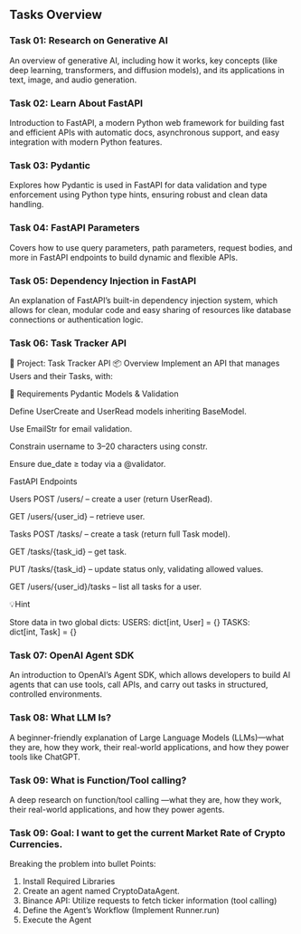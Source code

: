 ## Tasks Overview

### **Task 01: Research on Generative AI**
An overview of generative AI, including how it works, key concepts (like deep learning, transformers, and diffusion models), and its applications in text, image, and audio generation.

### **Task 02: Learn About FastAPI**
Introduction to FastAPI, a modern Python web framework for building fast and efficient APIs with automatic docs, asynchronous support, and easy integration with modern Python features.

### **Task 03: Pydantic**
Explores how Pydantic is used in FastAPI for data validation and type enforcement using Python type hints, ensuring robust and clean data handling.

### **Task 04: FastAPI Parameters**
Covers how to use query parameters, path parameters, request bodies, and more in FastAPI endpoints to build dynamic and flexible APIs.

### **Task 05: Dependency Injection in FastAPI**
An explanation of FastAPI’s built-in dependency injection system, which allows for clean, modular code and easy sharing of resources like database connections or authentication logic.

###  **Task 06: Task Tracker API**

📝 Project: Task Tracker API
📦 Overview
Implement an API that manages Users and their Tasks, with:

🚀 Requirements
Pydantic Models & Validation

Define UserCreate and UserRead models inheriting BaseModel. 

Use EmailStr for email validation. 

Constrain username to 3–20 characters using constr.

Ensure due_date ≥ today via a @validator. 

FastAPI Endpoints

Users
POST /users/ – create a user (return UserRead).

GET /users/{user_id} – retrieve user.

Tasks
POST /tasks/ – create a task (return full Task model).

GET /tasks/{task_id} – get task.

PUT /tasks/{task_id} – update status only, validating allowed values. 

GET /users/{user_id}/tasks – list all tasks for a user.


💡Hint

Store data in two global dicts:
USERS: dict[int, User] = {}
TASKS: dict[int, Task] = {}


### **Task 07: OpenAI Agent SDK**
An introduction to OpenAI’s Agent SDK, which allows developers to build AI agents that can use tools, call APIs, and carry out tasks in structured, controlled environments.

### **Task 08: What LLM Is?**
A beginner-friendly explanation of Large Language Models (LLMs)—what they are, how they work, their real-world applications, and how they power tools like ChatGPT.

### **Task 09: What is Function/Tool calling?**
A deep research on function/tool calling —what they are, how they work, their real-world applications, and how they power agents.


### **Task 09: Goal: I want to get the current Market Rate of Crypto Currencies.**
Breaking the problem into bullet Points:

1. Install Required Libraries
2. Create an agent named CryptoDataAgent.
3. Binance API: Utilize requests to fetch ticker information (tool calling)
4. Define the Agent’s Workflow (Implement Runner.run)
5. Execute the Agent
